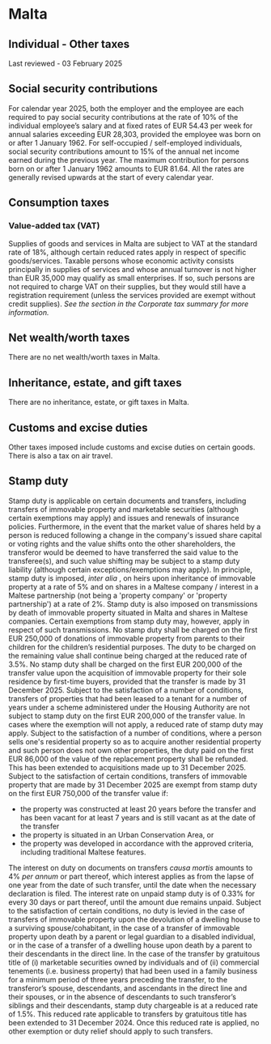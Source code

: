 # Malta
## Individual - Other taxes
Last reviewed - 03 February 2025
## Social security contributions
For calendar year 2025, both the employer and the employee are each required to pay social security contributions at the rate of 10% of the individual employee’s salary and at fixed rates of EUR 54.43 per week for annual salaries exceeding EUR 28,303, provided the employee was born on or after 1 January 1962.
For self-occupied / self-employed individuals, social security contributions amount to 15% of the annual net income earned during the previous year. The maximum contribution for persons born on or after 1 January 1962 amounts to EUR 81.64.
All the rates are generally revised upwards at the start of every calendar year.
## Consumption taxes
### Value-added tax (VAT)
Supplies of goods and services in Malta are subject to VAT at the standard rate of 18%, although certain reduced rates apply in respect of specific goods/services.
Taxable persons whose economic activity consists principally in supplies of services and whose annual turnover is not higher than EUR 35,000 may qualify as small enterprises. If so, such persons are not required to charge VAT on their supplies, but they would still have a registration requirement (unless the services provided are exempt without credit supplies).
_See the section in the Corporate tax summary for more information._
## Net wealth/worth taxes
There are no net wealth/worth taxes in Malta.
## Inheritance, estate, and gift taxes
There are no inheritance, estate, or gift taxes in Malta.
## Customs and excise duties
Other taxes imposed include customs and excise duties on certain goods. There is also a tax on air travel.
## Stamp duty
Stamp duty is applicable on certain documents and transfers, including transfers of immovable property and marketable securities (although certain exemptions may apply) and issues and renewals of insurance policies. Furthermore, in the event that the market value of shares held by a person is reduced following a change in the company's issued share capital or voting rights and the value shifts onto the other shareholders, the transferor would be deemed to have transferred the said value to the transferee(s), and such value shifting may be subject to a stamp duty liability (although certain exceptions/exemptions may apply).
In principle, stamp duty is imposed, _inter alia_ , on heirs upon inheritance of immovable property at a rate of 5% and on shares in a Maltese company / interest in a Maltese partnership (not being a 'property company' or 'property partnership') at a rate of 2%. Stamp duty is also imposed on transmissions by death of immovable property situated in Malta and shares in Maltese companies. Certain exemptions from stamp duty may, however, apply in respect of such transmissions. 
No stamp duty shall be charged on the first EUR 250,000 of donations of immovable property from parents to their children for the children’s residential purposes. The duty to be charged on the remaining value shall continue being charged at the reduced rate of 3.5%.
No stamp duty shall be charged on the first EUR 200,000 of the transfer value upon the acquisition of immovable property for their sole residence by first-time buyers, provided that the transfer is made by 31 December 2025.
Subject to the satisfaction of a number of conditions, transfers of properties that had been leased to a tenant for a number of years under a scheme administered under the Housing Authority are not subject to stamp duty on the first EUR 200,000 of the transfer value. In cases where the exemption will not apply, a reduced rate of stamp duty may apply.
Subject to the satisfaction of a number of conditions, where a person sells one's residential property so as to acquire another residential property and such person does not own other properties, the duty paid on the first EUR 86,000 of the value of the replacement property shall be refunded. This has been extended to acquisitions made up to 31 December 2025. 
Subject to the satisfaction of certain conditions, transfers of immovable property that are made by 31 December 2025 are exempt from stamp duty on the first EUR 750,000 of the transfer value if:
  * the property was constructed at least 20 years before the transfer and has been vacant for at least 7 years and is still vacant as at the date of the transfer
  * the property is situated in an Urban Conservation Area, or
  * the property was developed in accordance with the approved criteria, including traditional Maltese features.


The interest on duty on documents on transfers _causa mortis_ amounts to 4% _per annum_ or part thereof, which interest applies as from the lapse of one year from the date of such transfer, until the date when the necessary declaration is filed.
The interest rate on unpaid stamp duty is of 0.33% for every 30 days or part thereof, until the amount due remains unpaid.
Subject to the satisfaction of certain conditions, no duty is levied in the case of transfers of immovable property upon the devolution of a dwelling house to a surviving spouse/cohabitant, in the case of a transfer of immovable property upon death by a parent or legal guardian to a disabled individual, or in the case of a transfer of a dwelling house upon death by a parent to their descendants in the direct line.
In the case of the transfer by gratuitous title of (i) marketable securities owned by individuals and of (ii) commercial tenements (i.e. business property) that had been used in a family business for a minimum period of three years preceding the transfer, to the transferor’s spouse, descendants, and ascendants in the direct line and their spouses, or in the absence of descendants to such transferor’s siblings and their descendants, stamp duty chargeable is at a reduced rate of 1.5%. This reduced rate applicable to transfers by gratuitous title has been extended to 31 December 2024. Once this reduced rate is applied, no other exemption or duty relief should apply to such transfers.
